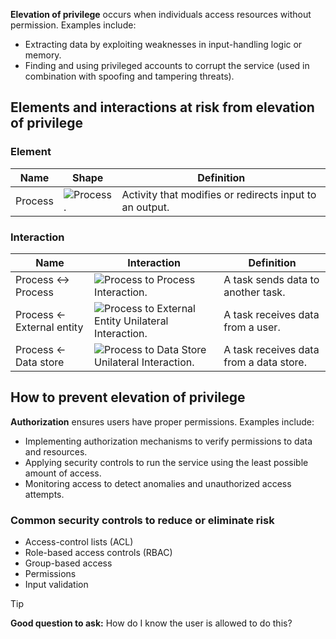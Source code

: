 **Elevation of privilege** occurs when individuals access resources without permission. Examples include:

- Extracting data by exploiting weaknesses in input-handling logic or memory.
- Finding and using privileged accounts to corrupt the service (used in combination with spoofing and tampering threats).

## Elements and interactions at risk from elevation of privilege

### Element

|Name|Shape|Definition|
|----|-----|----------|
|Process|![Process.](../media/process50.png)|Activity that modifies or redirects input to an output.|

### Interaction

|Name|Interaction|Definition|
|----|-----------|----------|
|Process <-> Process|![Process to Process Interaction.](../media/process-process.png)|A task sends data to another task.|
|Process <- External entity|![Process to External Entity Unilateral Interaction.](../media/process-externalentity-unilateral.png)|A task receives data from a user.|
|Process <- Data store|![Process to Data Store Unilateral Interaction.](../media/process-datastore-unilateral.png)|A task receives data from a data store.|

## How to prevent elevation of privilege

**Authorization** ensures users have proper permissions. Examples include:

- Implementing authorization mechanisms to verify permissions to data and resources.
- Applying security controls to run the service using the least possible amount of access.
- Monitoring access to detect anomalies and unauthorized access attempts.

### Common security controls to reduce or eliminate risk

- Access-control lists (ACL)
- Role-based access controls (RBAC)
- Group-based access
- Permissions
- Input validation

> [!TIP]
> **Good question to ask:**
> How do I know the user is allowed to do this?
